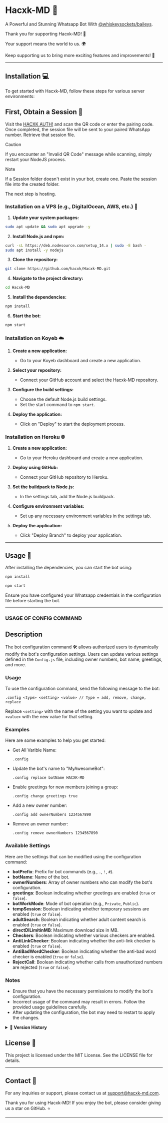 
# Hacxk-MD 🤖

A Powerful and Stunning Whatsapp Bot With [@whiskeysockets/baileys](https://github.com/WhiskeySockets/Baileys).

Thank you for supporting Hacxk-MD! 🙏

Your support means the world to us. 🌍

Keep supporting us to bring more exciting features and improvements! 💖

---

## Installation 💻

To get started with Hacxk-MD, follow these steps for various server environments:

## First, Obtain a Session 🔐

Visit the [HACXK AUTH!](https://hacxkauth.onrender.com) and scan the QR code or enter the pairing code. Once completed, the session file will be sent to your paired WhatsApp number. Retrieve that session file.

> [!CAUTION]
>
> If you encounter an "Invalid QR Code" message while scanning, simply restart your NodeJS process.

> [!NOTE]
>
> If a Session folder doesn't exist in your bot, create one. Paste the session file into the created folder.

The next step is hosting.

### Installation on a VPS (e.g., DigitalOcean, AWS, etc.) 🚀

1. **Update your system packages:**

```bash
sudo apt update && sudo apt upgrade -y
```

2. **Install Node.js and npm:**

```bash
curl -sL https://deb.nodesource.com/setup_14.x | sudo -E bash -
sudo apt install -y nodejs
```

3. **Clone the repository:**

```bash
git clone https://github.com/hacxk/Hacxk-MD.git
```

4. **Navigate to the project directory:**

```bash
cd Hacxk-MD
```

5. **Install the dependencies:**

```bash
npm install
```

6. **Start the bot:**

```bash
npm start
```

### Installation on Koyeb ☁️

1. **Create a new application:**

   - Go to your Koyeb dashboard and create a new application.

2. **Select your repository:**

   - Connect your GitHub account and select the Hacxk-MD repository.

3. **Configure the build settings:**

   - Choose the default Node.js build settings.
   - Set the start command to `npm start`.

4. **Deploy the application:**

   - Click on "Deploy" to start the deployment process.

### Installation on Heroku 🌐

1. **Create a new application:**

   - Go to your Heroku dashboard and create a new application.

2. **Deploy using GitHub:**

   - Connect your GitHub repository to Heroku.

3. **Set the buildpack to Node.js:**

   - In the settings tab, add the Node.js buildpack.

4. **Configure environment variables:**

   - Set up any necessary environment variables in the settings tab.

5. **Deploy the application:**

   - Click "Deploy Branch" to deploy your application.

---

## Usage 🚀

After installing the dependencies, you can start the bot using:

```bash
npm install
```

```bash
npm start
```

Ensure you have configured your Whatsapp credentials in the configuration file before starting the bot.

---

### USAGE OF CONFIG COMMAND

## Description

The bot configuration command 🛠️ allows authorized users to dynamically modify the bot's configuration settings. Users can update various settings defined in the `Config.js` file, including owner numbers, bot name, greetings, and more.

### Usage

To use the configuration command, send the following message to the bot:

```
.config <type> <setting> <value> // Type = add, remove, change, replace
```

Replace `<setting>` with the name of the setting you want to update and `<value>` with the new value for that setting.

### Examples

Here are some examples to help you get started:

- Get All Varible Name:
  ```
  .config
  ```

- Update the bot's name to "MyAwesomeBot":
  ```
  .config replace botName HACXK-MD
  ```

- Enable greetings for new members joining a group:
  ```
  .config change greetings true
  ```

- Add a new owner number:
  ```
  .config add ownerNumbers 1234567890
  ```

- Remove an owner number:
  ```
  .config remove ownerNumbers 1234567890
  ```

### Available Settings

Here are the settings that can be modified using the configuration command:

- **botPrefix**: Prefix for bot commands (e.g., `.`, `!`, `#`).
- **botName**: Name of the bot.
- **ownerNumbers**: Array of owner numbers who can modify the bot's configuration.
- **greetings**: Boolean indicating whether greetings are enabled (`true` or `false`).
- **botWorkMode**: Mode of bot operation (e.g., `Private`, `Public`).
- **tempSession**: Boolean indicating whether temporary sessions are enabled (`true` or `false`).
- **adultSearch**: Boolean indicating whether adult content search is enabled (`true` or `false`).
- **directDlLimitinMB**: Maximum download size in MB.
- **Checkers**: Boolean indicating whether various checkers are enabled.
- **AntiLinkChecker**: Boolean indicating whether the anti-link checker is enabled (`true` or `false`).
- **AntiBadWordChecker**: Boolean indicating whether the anti-bad word checker is enabled (`true` or `false`).
- **RejectCall**: Boolean indicating whether calls from unauthorized numbers are rejected (`true` or `false`).

### Notes

- Ensure that you have the necessary permissions to modify the bot's configuration.
- Incorrect usage of the command may result in errors. Follow the provided usage guidelines carefully.
- After updating the configuration, the bot may need to restart to apply the changes.

<details>
<summary><strong>📇 Version History</strong></summary>
<details>
 <summary><strong>🎉 **Hacxk-MD 2.6.1: The WhatsApp Bot Powerhouse!** 🚀</strong></summary>

🎉 **Hacxk-MD 2.6.1: The WhatsApp Bot Powerhouse!** 🚀

Get ready to supercharge your WhatsApp experience with Hacxk-MD's latest release! This update is packed with features that empower you and your groups, while fixing bugs and polishing performance.

✨ **What's New:**

* **Media Maestro:** 
    - **Tiktok Download:** Discover and download trending Tiktok videos directly within WhatsApp. 🎶
    - **Spotify Integration:**  Search and download your favorite Spotify tracks effortlessly. 🎵
* **Group Guru:**
    - **Promote/Demote/Kick:** Manage your group members with ease using simple commands. 💪
    - **Auto Cleanup:** Keep your chats tidy by automatically removing downloaded files. 🧹
* **Under the Hood:**
    - **Bug Fixes:** We've squashed pesky bugs for a smoother experience. 🛠️
    - **Stability Improvements:** Your bot will be even more reliable and responsive. ⚡

💖 **We Value Your Feedback!**

Thank you for your invaluable support and suggestions! Your input is essential in helping us make Hacxk-MD the ultimate WhatsApp bot. 

📣 **Spread the Word:**

Share the joy of AI-powered convenience with your friends and family! Invite them to join the Hacxk-MD community.

🤝 **Connect with Us:**

Stay tuned for future updates and exciting new features! You can find us at:

* **GitHub Repository:** [https://github.com/hacxk/Hacxk-MD](https://github.com/hacxk/Hacxk-MD)

**Technical Details:**

* **Added:** Tiktok search and download functionality, Spotify search and download functionality.
* **Fixed:** Various bugs related to command handling, media processing, and user experience.
* **Improved:** Group management capabilities with promote/demote/kick commands, automatic cleanup of downloaded files.
* **Enhanced:** Overall bot performance and stability.

---

</details>

   
<details>
 <summary><strong>Hacxk-MD V1.1.8: The Unseen Depths</strong></summary>
🎉 Hacxk-MD 1.1.8 is Here! 🚀

### Unleash the Power of a Bot on WhatsApp! 🤖

Your favorite WhatsApp assistant just leveled up! 💪

🎁 **Exciting New Features & Enhancements:**

* **Group Management Pro:** 👑 Take charge of your groups with effortless promote/demote commands.
* **Hacxk-MD is Alive!** 💓 Check in on your bot buddy and see what it's up to.
* **Sticker Mania:** 📸 Transform your photos into fun and expressive stickers in a snap.
* **Bug Zapper:** 🐞 We've squashed those pesky bugs for a smoother, more enjoyable experience.

---
💖 **Your Support Makes Us Shine!**

We couldn't have done it without your incredible feedback and enthusiasm. 🙌  You inspire us to keep making Hacxk-MD the absolute best WhatsApp companion it can be. 

📢 **Share the Love!**

Tell your friends about Hacxk-MD and let them join in on the AI-powered fun! 

🤝 **Connect with Us:**

[[GitHub Repository for Hacxk-MD](https://github.com/hacxk/Hacxk-MD)](https://github.com/hacxk/Hacxk-MD) 

---

🎉 **Together, let's make WhatsApp even more awesome!**
</details>
   
<details>
 <summary><strong>Hacxk-MD v1.1.2: Packed with Bug Fixes</strong></summary>

## 🌟 Hacxk-MD 1.1.2 🚀

### ✨ What's New in Hacxk-MD ✨

- 🛠️ Fixed Session Auto Deletion**
- ⚙️ Added Session Handle**
- 🐛 Fixed Some Main Bugs & Errors**

 </details>

 <details>
 <summary><strong>Hacxk-MD V1.1.0: Packed with New Features</strong></summary>

## Hacxk-MD 1.1.0 🚀

### ✨ What's New in Hacxk-MD ✨

1. 🎥 **Fixed YouTube Video Downloader**
2. 🎞️ **Added YouTube Video HD Downloader** (Limited File Size)
3. 🎵 **Added YouTube Audio Downloader**
4. 📶 **Added Ping Command**
5. 🎬 **Added TikTok Video/Audio HD/SD Downloader Without Watermark**
6. 🔄 **Added Always Online** (Every 25 Minutes Bot Will Restart for Better Performance)

 </details>

</details>

## License 📝

This project is licensed under the MIT License. See the LICENSE file for details.

---

## Contact 📧

For any inquiries or support, please contact us at support@hacxk-md.com.

Thank you for using Hacxk-MD! If you enjoy the bot, please consider giving us a star on GitHub. ⭐

---


